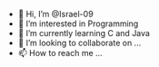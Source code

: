 - 👋 Hi, I’m @Israel-09
- 👀 I’m interested in Programming
- 🌱 I’m currently learning C and Java
- 💞️ I’m looking to collaborate on ... 
- 📫 How to reach me ...

<!---
Israel-09/Israel-09 is a ✨ special ✨ repository because its `README.md` (this file) appears on your GitHub profile.
You can click the Preview link to take a look at your changes.
--->
